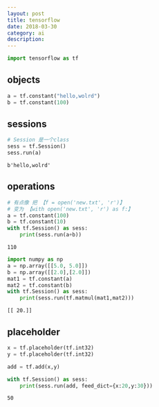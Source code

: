 ```yaml
---
layout: post
title: tensorflow
date: 2018-03-30
category: ai
description: 
---
```




```python
import tensorflow as tf
```

## objects


```python
a = tf.constant("hello,wolrd")
b = tf.constant(100)
```

## sessions


```python
# Session 是一个class
sess = tf.Session()
sess.run(a)
```




    b'hello,wolrd'



## operations


```python
# 有点像 把 【f = open('new.txt', 'r')】 
# 变为 【with open('new.txt', 'r') as f:】
a = tf.constant(100)
b = tf.constant(10)
with tf.Session() as sess:
    print(sess.run(a+b))
```

    110



```python
import numpy as np
a = np.array([[5.0, 5.0]])
b = np.array([[2.0],[2.0]])
mat1 = tf.constant(a)
mat2 = tf.constant(b)
with tf.Session() as sess:
    print(sess.run(tf.matmul(mat1,mat2)))
```

    [[ 20.]]


## placeholder


```python
x = tf.placeholder(tf.int32)
y = tf.placeholder(tf.int32)
```


```python
add = tf.add(x,y)
```


```python
with tf.Session() as sess:
    print(sess.run(add, feed_dict={x:20,y:30}))
```

    50
